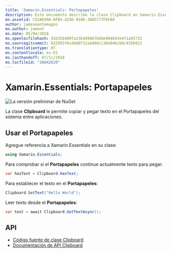 ```yaml
---
title: 'Xamarin.Essentials: Portapapeles'
description: Este documento describe la clase Clipboard en Xamarin.Essentials, que le permite copiar y pegar texto en el Portapapeles del sistema entre aplicaciones.
ms.assetid: C52AE99A-0FB3-425D-9106-3DA5777FEFA0
author: jamesmontemagno
ms.author: jamont
ms.date: 05/04/2018
ms.openlocfilehash: 41b15b480fa23bd49667b68e904043e4f1a95732
ms.sourcegitcommit: 632955f8cdb80712abd8dcc30e046cb9c435b922
ms.translationtype: HT
ms.contentlocale: es-ES
ms.lasthandoff: 07/11/2018
ms.locfileid: "38842620"
---
```

# <a name="xamarinessentials-clipboard"></a>Xamarin.Essentials: Portapapeles

![La versión preliminar de NuGet](~/media/shared/pre-release.png)

La clase **Clipboard** le permite copiar y pegar texto en el Portapapeles del sistema entre aplicaciones.

## <a name="using-clipboard"></a>Usar el Portapapeles

Agregue referencia a Xamarin.Essentials en su clase:

```csharp
using Xamarin.Essentials;
```

Para comprobar si el **Portapapeles** continue actualmente texto para pegar:

```csharp
var hasText = Clipboard.HasText;
```

Para establecer el texto en el **Portapapeles**:

```csharp
Clipboard.SetText("Hello World");
```

Leer texto desde el **Portapapeles**:

```csharp
var text = await Clipboard.GetTextAsync();
```

## <a name="api"></a>API

- [Código fuente de clase Clipboard](https://github.com/xamarin/Essentials/tree/master/Xamarin.Essentials/Clipboard)
- [Documentación de API Clipboard](xref:Xamarin.Essentials.Clipboard)
